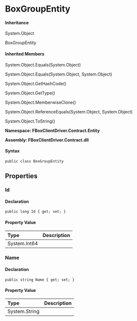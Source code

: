 # BoxGroupEntity

#### Inheritance

System.Object

BoxGroupEntity

#### Inherited Members

System.Object.Equals\(System.Object\)

System.Object.Equals\(System.Object, System.Object\)

System.Object.GetHashCode\(\)

System.Object.GetType\(\)

System.Object.MemberwiseClone\(\)

System.Object.ReferenceEquals\(System.Object, System.Object\)

System.Object.ToString\(\)

**Namespace: FBoxClientDriver.Contract.Entity**

**Assembly: FBoxClientDriver.Contract.dll**

#### Syntax <a id="FBoxClientDriver_Contract_Entity_BoxGroupEntity_syntax"></a>

```text
public class BoxGroupEntity
```

## Properties <a id="properties"></a>

### Id <a id="FBoxClientDriver_Contract_Entity_BoxGroupEntity_Id"></a>

#### Declaration

```text
public long Id { get; set; }
```

#### Property Value

| Type | Description |
| :--- | :--- |
| System.Int64 |  |

### Name <a id="FBoxClientDriver_Contract_Entity_BoxGroupEntity_Name"></a>

#### Declaration

```text
public string Name { get; set; }
```

#### Property Value

| Type | Description |
| :--- | :--- |
| System.String |  |

